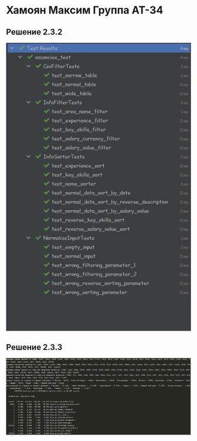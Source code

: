# Хамоян Максим Группа АТ-34




## Решение 2.3.2
![Alt text](https://github.com/Maksimyska/KhamoyanMax/blob/main/2.3.2.jpg)

## Решение 2.3.3
![Alt text](https://github.com/Maksimyska/KhamoyanMax/blob/main/2.3.3.jpg)
